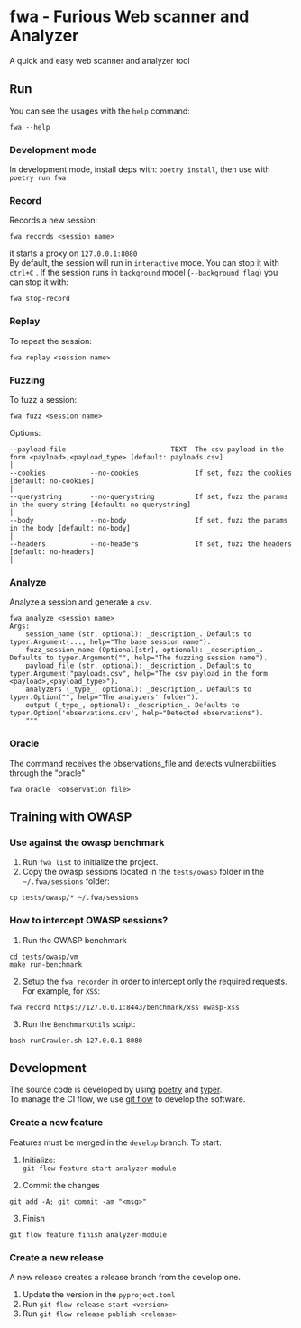 # fwa - Furious Web scanner and Analyzer
A quick and easy web scanner and analyzer tool 

## Run
You can see the usages with the `help` command: 
``` 
fwa --help 
``` 

### Development mode
In development mode, install deps with: `poetry install`, then use with `poetry run fwa`

### Record
Records a new session: 
```   
fwa records <session name>
``` 
it starts a proxy on `127.0.0.1:8080`   
By default, the session will run in `interactive` mode. You can stop it with `ctrl+C` . 
If the session runs in `background` model (`--background flag`) you can stop it with: 
``` 
fwa stop-record
```  


### Replay 
To repeat the session: 
``` 
fwa replay <session name> 
``` 

### Fuzzing  
To fuzz a session: 
``` 
fwa fuzz <session name> 
```    
Options:
```
--payload-file                          TEXT  The csv payload in the form <payload>,<payload_type> [default: payloads.csv]                               │
--cookies           --no-cookies              If set, fuzz the cookies [default: no-cookies]                                                             │
--querystring       --no-querystring          If set, fuzz the params in the query string [default: no-querystring]                                      │
--body              --no-body                 If set, fuzz the params in the body [default: no-body]                                                     │
--headers           --no-headers              If set, fuzz the headers [default: no-headers]                                                             │
```

### Analyze 
Analyze a session and generate a `csv`.  
```
fwa analyze <session name>
Args:
    session_name (str, optional): _description_. Defaults to typer.Argument(..., help="The base session name").
    fuzz_session_name (Optional[str], optional): _description_. Defaults to typer.Argument("", help="The fuzzing session name").
    payload_file (str, optional): _description_. Defaults to typer.Argument("payloads.csv", help="The csv payload in the form <payload>,<payload_type>").
    analyzers (_type_, optional): _description_. Defaults to typer.Option("", help="The analyzers' folder").
    output (_type_, optional): _description_. Defaults to typer.Option('observations.csv', help="Detected observations").
    """
``` 

### Oracle 
The command receives the observations_file and detects vulnerabilities through the "oracle" 
``` 
fwa oracle  <observation file>
```

## Training with OWASP

### Use against the owasp benchmark   
1. Run `fwa list` to initialize the project. 
2. Copy the owasp sessions located in the `tests/owasp` folder in the `~/.fwa/sessions` folder: 
 ```  
cp tests/owasp/* ~/.fwa/sessions
 ```


### How to intercept OWASP sessions?   
1. Run the OWASP benchmark 
```
cd tests/owasp/vm 
make run-benchmark
```

2. Setup the `fwa recorder` in order to intercept only the required requests. For example, for `XSS`: 
``` 
fwa record https://127.0.0.1:8443/benchmark/xss owasp-xss 
```

3. Run the `BenchmarkUtils` script: 
``` 
bash runCrawler.sh 127.0.0.1 8080 
``` 



## Development   
The source code is developed by using [poetry](https://python-poetry.org/) and [typer](https://typer.tiangolo.com/).   
To manage the CI flow, we  use [git flow](http://danielkummer.github.io/git-flow-cheatsheet/) to develop the software.   
### Create a new feature    

Features must be merged in the `develop` branch.
To start: 

1. Initialize:  
`git flow feature start analyzer-module`  

2. Commit the changes   
``` 
git add -A; git commit -am "<msg>"   
```  

3. Finish  
```  
git flow feature finish analyzer-module  
```   

### Create a new release   
A new release creates a release branch from the develop one.   
1. Update the version in the `pyproject.toml`   
2. Run `git flow release start <version>`  
3. Run `git flow release publish <release>`
